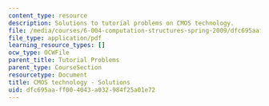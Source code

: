 ```yaml
---
content_type: resource
description: Solutions to tutorial problems on CMOS technology.
file: /media/courses/6-004-computation-structures-spring-2009/dfc695aaff004043a032984f25a01e72_MIT6_004s09_tutor03_sol.pdf
file_type: application/pdf
learning_resource_types: []
ocw_type: OCWFile
parent_title: Tutorial Problems
parent_type: CourseSection
resourcetype: Document
title: CMOS technology - Solutions
uid: dfc695aa-ff00-4043-a032-984f25a01e72
---
```

